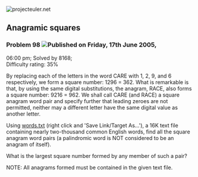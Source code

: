 ![projecteuler.net](images/print_page_logo.png)

## Anagramic squares

### Problem 98 ![](images/icon_info.png)Published on Friday, 17th June 2005,
06:00 pm; Solved by 8168;  
Difficulty rating: 35%

By replacing each of the letters in the word CARE with 1, 2, 9, and 6
respectively, we form a square number: 1296 = 362. What is remarkable is that,
by using the same digital substitutions, the anagram, RACE, also forms a
square number: 9216 = 962. We shall call CARE (and RACE) a square anagram word
pair and specify further that leading zeroes are not permitted, neither may a
different letter have the same digital value as another letter.

Using [words.txt](project/resources/p098_words.txt) (right click and 'Save
Link/Target As...'), a 16K text file containing nearly two-thousand common
English words, find all the square anagram word pairs (a palindromic word is
NOT considered to be an anagram of itself).

What is the largest square number formed by any member of such a pair?

NOTE: All anagrams formed must be contained in the given text file.

  
  


